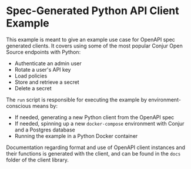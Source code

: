 # Spec-Generated Python API Client Example

This example is meant to give an example use case for OpenAPI spec generated clients.
It covers using some of the most popular Conjur Open Source endpoints with Python:
- Authenticate an admin user
- Rotate a user's API key
- Load policies
- Store and retrieve a secret
- Delete a secret

The `run` script is responsible for executing the example by environment-conscious means by:
- If needed, generating a new Python client from the OpenAPI spec
- If needed, spinning up a new `docker-compose` environment with Conjur and a Postgres database
- Running the example in a Python Docker container

Documentation regarding format and use of OpenAPI client instances and their functions is
generated with the client, and can be found in the `docs` folder of the client library.
